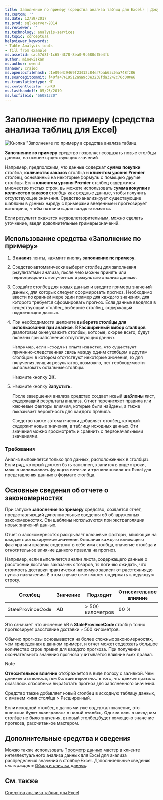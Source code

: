 ```yaml
---
title: Заполнение по примеру (средства анализа таблиц для Excel) | Документация Майкрософт
ms.custom: ''
ms.date: 12/29/2017
ms.prod: sql-server-2014
ms.reviewer: ''
ms.technology: analysis-services
ms.topic: conceptual
helpviewer_keywords:
- Table Analysis tools
- fill from example
ms.assetid: dac57d8f-1c65-4878-8ea0-9c680df5e4fb
author: minewiskan
ms.author: owend
manager: craigg
ms.openlocfilehash: d1e09e439469f23412c84ea7bab65c0aa748f286
ms.sourcegitcommit: f40fa47619512a9a9c3e3258fda3242c76c008e6
ms.translationtype: MT
ms.contentlocale: ru-RU
ms.lasthandoff: 05/23/2019
ms.locfileid: "66081320"
---
```

# <a name="fill-from-example-table-analysis-tools-for-excel"></a>Заполнение по примеру (средства анализа таблиц для Excel)
  ![Кнопка "Заполнение по примеру в средства анализа таблиц](media/tat-fillex.gif "кнопку заполнение по примеру в средства анализа таблиц")  
  
 **Заполнение по примеру** средство позволяет создавать новые столбцы данных, на основе существующих значений.  
  
 Например, предположим, что данные содержат **сумма покупки** столбца, **количество заказов** столбца и **клиентом уровня Premier** столбец, основанный на некоторые формулы с помощью другие столбцы. Если **клиентом уровня Premier** столбец содержится множество пустых строк, вы можете использовать **сумма покупки** и **количество заказов** столбцы как входные данные, чтобы получить отсутствующие значения. Средство анализирует существующие шаблоны в данных наряду с примерами введенные и прогнозирует категорию, чтобы назначить для каждого клиента.  
  
 Если результат окажется неудовлетворительным, можно сделать уточнение, введя дополнительные примеры значений.  
  
## <a name="using-the-fill-from-example-tool"></a>Использование средства «Заполнение по примеру»  
  
1.  В **анализ** ленты, нажмите кнопку **заполнение по примеру**.  
  
2.  Средство автоматически выберет столбец для заполнения результатами анализа, после чего можно принять или переопределить полученные в результате анализа данные.  
  
3.  Создайте столбец для новых данных и введите примеры значений данных, для которых следует сформировать прогноз. Необходимо ввести по крайней мере один пример для каждого значения, для которого требуется сформировать прогноз. Если данные вводятся в существующий столбец, выберите столбец, содержащий недостающие данные.  
  
4.  При необходимости щелкните **выберите столбцы для использования при анализе**. В **Расширенный выбор столбцов** диалоговом окне укажите столбцы, которые, скорее всего, будут полезны при заполнения отсутствующих данных.  
  
     Например, если исходя из опыта известно, что существует причинно-следственная связь между одним столбцом и другим столбцом, в котором отсутствуют некоторые значения, то для получения лучших результатов, возможно, нет необходимости использовать остальные столбцы.  
  
     Нажмите кнопку **ОК**.  
  
5.  Нажмите кнопку **Запустить**.  
  
     После завершения анализа средство создает новый **шаблоны** лист, содержащий результаты анализа. Отчет перечисляет правила или ключевые факторы влияния, которые были найдены, а также показывает вероятность для каждого правила.  
  
     Средство также автоматически добавляет столбец, который содержит новые значения, в таблицу исходных данных. Эти значения можно просмотреть и сравнить с первоначальными значениями.  
  
### <a name="requirements"></a>Требования  
 Анализ выполняется только для данных, расположенных в столбцах. Если ряд, который должен быть заполнен, хранится в виде строки, можно использовать функцию вставки и транспонирования Excel для представления данных в формате столбца.  
  
## <a name="understanding-the-pattern-report"></a>Основные сведения об отчете о закономерностях  
 При запуске **заполнение по примеру** средство, создается отчет, предоставляющий дополнительные сведения об обнаруженных закономерностях. Эти шаблоны используются при экстраполяции новых значений данных.  
  
 Отчет о закономерностях раскрывает ключевые факторы, влияющие на каждое прогнозируемое значение. Описание каждого влияющего фактора или правила содержит в себе имя столбца, значение столбца и относительное влияние данного правила на прогноз.  
  
 Например, если выполняется анализ листа, содержащего данные о расстоянии доставки заказанных товаров, то логично ожидать, что стоимость доставки практически напрямую зависит от расстояния до пункта назначения. В этом случае отчет может содержать следующую строку.  
  
|Столбец|Значение|Подходит|Относительное влияние|  
|------------|-----------|------------|---------------------|  
|StateProvinceCode|AB|> 500 километров|80 %|  
  
 Это означает, что значение AB в **StateProvinceCode** столбца точно прогнозирует расстояние доставки > 500 километров.  
  
 Обычно прогнозы основываются на более сложных закономерностях, чем приведенная в данном примере, и отчет может содержать большое количество строк правил для каждого прогноза. При получении окончательного значения прогноза учитывается влияние всех правил.  
  
> [!NOTE]  
>  **Относительное влияние** отображается в виде полосу с заливкой. Чем длиннее эта полоса, тем больше вероятность того, что данное правило оказалось способным выработать прогноз для заполненного значения.  
  
 Средство также добавляет новый столбец в исходную таблицу данных, с именем \<имя столбца > Расширенный.  
  
 Если исходный столбец с данными уже содержал значение, это значение будет скопировано в новый столбец. Однако если в исходном столбце не было значения, в новый столбец будет помещено значение прогноза, рассчитанное мастером.  
  
## <a name="related-tools-and-information"></a>Дополнительные средства и сведения  
 Можно также использовать [Просмотр данных](explore-data-sql-server-data-mining-add-ins.md) мастер в клиенте интеллектуального анализа данных для Excel для анализа распределения значений в столбце Excel. Дополнительные сведения см. в разделе [Обзор и очистка данных](exploring-and-cleaning-data.md).  
  
## <a name="see-also"></a>См. также  
 [Средства анализа таблиц для Excel](table-analysis-tools-for-excel.md)  
  
  

